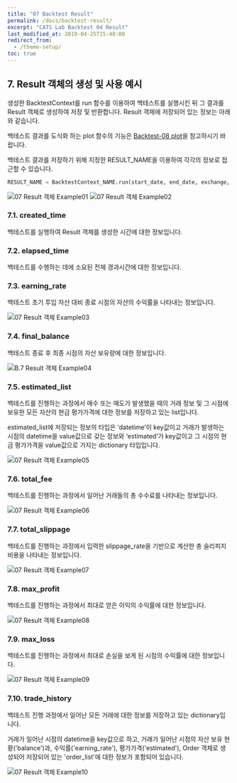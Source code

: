 ```yaml
---
title: "07 Backtest Result"
permalink: /docs/backtest-result/
excerpt: "CATS Lab Backtest 04 Result"
last_modified_at: 2019-04-25T15:40:00
redirect_from:
  - /theme-setup/
toc: true
---
```


## 7. Result 객체의 생성 및 사용 예시


생성한 BacktestContext를 run 함수를 이용하여 백테스트를 실행시킨 뒤 그 결과를 Result 객체로 생성하여 저장 및 반환합니다. Result 객체에 저장되어 있는 정보는 아래와 같습니다. 

백테스트 결과를 도식화 하는 plot 함수의 기능은 [Backtest-08 plot](/catslab_docs/docs/backtest-plot/)을 참고하시기 바랍니다.

백테스트 결과를 저장하기 위해 지정한 RESULT_NAME을 이용하여 각각의 정보로 접근할 수 있습니다.


```python
RESULT_NAME = BacktestContext_NAME.run(start_date, end_date, exchange, init_budget, slippage_rate)
```

![07 Result 객체 Example01](https://user-images.githubusercontent.com/47657715/56654634-83f86880-66cb-11e9-9f51-ddfedfeb305c.png)
![07 Result 객체 Example02](https://user-images.githubusercontent.com/47657715/56654635-8490ff00-66cb-11e9-92ea-58264b3b7f6c.png)


### 7.1. created_time  
백테스트를 실행하여 Result 객체를 생성한 시간에 대한 정보입니다.



### 7.2. elapsed_time  
백테스트를 수행하는 데에 소요된 전체 경과시간에 대한 정보입니다. 



### 7.3. earning_rate  
백테스트 초기 투입 자산 대비 종료 시점의 자산의 수익률을 나타내는 정보입니다. 

![07 Result 객체 Example03](https://user-images.githubusercontent.com/47657715/56654638-8490ff00-66cb-11e9-93d5-96c37e941859.png)


### 7.4. final_balance  
백테스트 종료 후 최종 시점의 자산 보유량에 대한 정보입니다.

![B.7 Result 객체 Example04](https://user-images.githubusercontent.com/47657715/56654639-85299580-66cb-11e9-9577-1fdb53e774fd.png)


### 7.5. estimated_list  
백테스트를 진행하는 과정에서 매수 또는 매도가 발생했을 때의 거래 정보 및 그 시점에 보유한 모든 자산의 현금 평가가격에 대한 정보를 저장하고 있는 list입니다.

estimated_list에 저장되는 정보의 타입은 ‘datetime’이 key값이고 거래가 발생하는 시점의 datetime을 value값으로 갖는 정보와 ‘estimated’가 key값이고 그 시점의 현금 평가가격을 value값으로 가지는 dictionary 타입입니다.

![07 Result 객체 Example05](https://user-images.githubusercontent.com/47657715/56654640-85299580-66cb-11e9-87cd-ec96fc849106.png)


### 7.6. total_fee  
백테스트를 진행하는 과정에서 일어난 거래들의 총 수수료를 나타내는 정보입니다.

![07 Result 객체 Example06](https://user-images.githubusercontent.com/47657715/56654642-85c22c00-66cb-11e9-8e7d-b00f8584b254.png)


### 7.7. total_slippage  
백테스트를 진행하는 과정에서 입력한 slippage_rate을 기반으로 계산한 총 슬리피지 비용을 나타내는 정보입니다.

![07 Result 객체 Example07](https://user-images.githubusercontent.com/47657715/56654643-85c22c00-66cb-11e9-92ff-aa45a09a1593.png)


### 7.8. max_profit  
백테스트를 진행하는 과정에서 최대로 얻은 이익의 수익률에 대한 정보입니다.

![07 Result 객체 Example08](https://user-images.githubusercontent.com/47657715/56654646-865ac280-66cb-11e9-80c2-e9bfa92eed3e.png)


### 7.9. max_loss  
백테스트를 진행하는 과정에서 최대로 손실을 보게 된 시점의 수익률에 대한 정보입니다.

![07 Result 객체 Example09](https://user-images.githubusercontent.com/47657715/56654648-86f35900-66cb-11e9-99be-7c1514705f57.png)


### 7.10. trade_history  
백테스트 진행 과정에서 일어난 모든 거래에 대한 정보를 저장하고 있는 dictionary입니다. 

거래가 일어난 시점의 datetime을 key값으로 하고, 거래가 일어난 시점의 자산 보유 현황('balance')과, 수익률('earning_rate'), 평가가격('estimated'), Order 객체로 생성되어 저장되어 있는 'order_list'에 대한 정보가 포함되어 있습니다. 

![07 Result 객체 Example10](https://user-images.githubusercontent.com/47657715/56654651-86f35900-66cb-11e9-9832-626821d66213.png)







